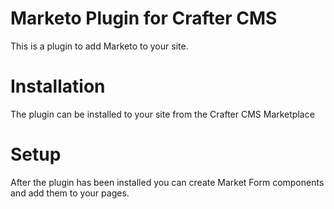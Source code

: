 # Marketo Plugin for Crafter CMS

This is a plugin to add Marketo to your site.

# Installation

The plugin can be installed to your site from the Crafter CMS Marketplace

# Setup

After the plugin has been installed you can create Market Form components and add them to your pages.
